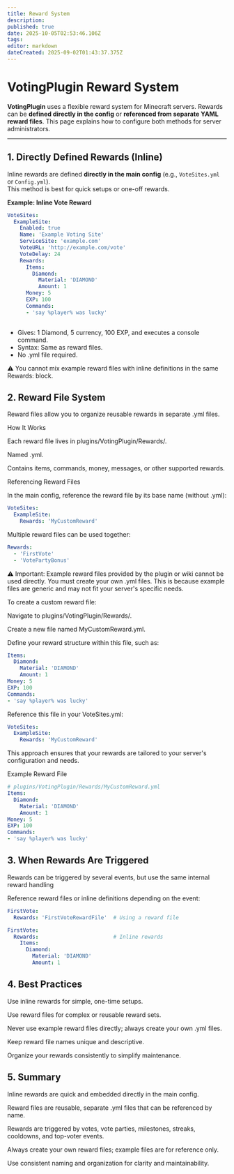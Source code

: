 ```yaml
---
title: Reward System
description: 
published: true
date: 2025-10-05T02:53:46.106Z
tags: 
editor: markdown
dateCreated: 2025-09-02T01:43:37.375Z
---
```


# VotingPlugin Reward System

**VotingPlugin** uses a flexible reward system for Minecraft servers. Rewards can be **defined directly in the config** or **referenced from separate YAML reward files**. This page explains how to configure both methods for server administrators.

---

## 1. Directly Defined Rewards (Inline)

Inline rewards are defined **directly in the main config** (e.g., `VoteSites.yml` or `Config.yml`).  
This method is best for quick setups or one-off rewards.

**Example: Inline Vote Reward**

```yaml
VoteSites:
  ExampleSite:
    Enabled: true
    Name: 'Example Voting Site'
    ServiceSite: 'example.com'
    VoteURL: 'http://example.com/vote'
    VoteDelay: 24
    Rewards:
      Items:
        Diamond:
          Material: 'DIAMOND'
          Amount: 1
      Money: 5
      EXP: 100
      Commands:
      - 'say %player% was lucky'
          
```
          
- Gives: 1 Diamond, 5 currency, 100 EXP, and executes a console command.
- Syntax: Same as reward files.
- No .yml file required.

⚠️ You cannot mix example reward files with inline definitions in the same Rewards: block.


## 2. Reward File System

Reward files allow you to organize reusable rewards in separate .yml files.

How It Works

Each reward file lives in plugins/VotingPlugin/Rewards/.

Named <RewardName>.yml.

Contains items, commands, money, messages, or other supported rewards.

Referencing Reward Files

In the main config, reference the reward file by its base name (without .yml):

```yaml
VoteSites:
  ExampleSite:
    Rewards: 'MyCustomReward'
  ```


Multiple reward files can be used together:

```yaml
Rewards:
  - 'FirstVote'
  - 'VotePartyBonus'
```

⚠️ Important: Example reward files provided by the plugin or wiki cannot be used directly. You must create your own .yml files. This is because example files are generic and may not fit your server's specific needs. 
  
To create a custom reward file:

Navigate to plugins/VotingPlugin/Rewards/.

Create a new file named MyCustomReward.yml.

Define your reward structure within this file, such as:

```yaml
Items:
  Diamond:
    Material: 'DIAMOND'
    Amount: 1
Money: 5
EXP: 100
Commands:
- 'say %player% was lucky'
```

Reference this file in your VoteSites.yml:

```yaml
VoteSites:
  ExampleSite:
    Rewards: 'MyCustomReward'
```

This approach ensures that your rewards are tailored to your server's configuration and needs.

  
Example Reward File
  
```yaml
# plugins/VotingPlugin/Rewards/MyCustomReward.yml
Items:
  Diamond:
    Material: 'DIAMOND'
    Amount: 1
Money: 5
EXP: 100
Commands:
- 'say %player% was lucky'
```

## 3. When Rewards Are Triggered

Rewards can be triggered by several events, but use the same internal reward handling


Reference reward files or inline definitions depending on the event:

```yaml
FirstVote:
  Rewards: 'FirstVoteRewardFile'  # Using a reward file
```
  
```yaml
FirstVote:
  Rewards:                        # Inline rewards
    Items:
      Diamond:
        Material: 'DIAMOND'
        Amount: 1
```

## 4. Best Practices

Use inline rewards for simple, one-time setups.

Use reward files for complex or reusable reward sets.

Never use example reward files directly; always create your own .yml files.

Keep reward file names unique and descriptive.

Organize your rewards consistently to simplify maintenance.

## 5. Summary

Inline rewards are quick and embedded directly in the main config.

Reward files are reusable, separate .yml files that can be referenced by name.

Rewards are triggered by votes, vote parties, milestones, streaks, cooldowns, and top-voter events.

Always create your own reward files; example files are for reference only.

Use consistent naming and organization for clarity and maintainability.